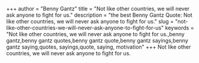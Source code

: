 +++
author = "Benny Gantz"
title = "Not like other countries, we will never ask anyone to fight for us."
description = "the best Benny Gantz Quote: Not like other countries, we will never ask anyone to fight for us."
slug = "not-like-other-countries-we-will-never-ask-anyone-to-fight-for-us"
keywords = "Not like other countries, we will never ask anyone to fight for us.,benny gantz,benny gantz quotes,benny gantz quote,benny gantz sayings,benny gantz saying,quotes, sayings,quote, saying, motivation"
+++
Not like other countries, we will never ask anyone to fight for us.
